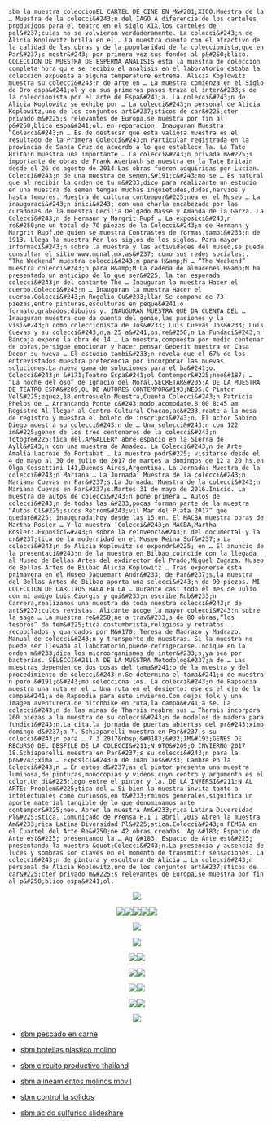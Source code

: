 
```
sbm la muestra coleccionEL CARTEL DE CINE EN M&#201;XICO.Muestra de la … Muestra de la colecci&#243;n del IAGO A diferencia de los carteles producidos para el teatro en el siglo XIX,los carteles de pel&#237;culas no se volvieron verdaderamente. La colecci&#243;n de Alicia Koplowitz brilla en el … La muestra cuenta con el atractivo de la calidad de las obras y de la popularidad de la coleccionista,que en Par&#237;s mostr&#243; por primera vez sus fondos al p&#250;blico. COLECCION DE MUESTRA DE ESPERMA ANALISIS esta la muestra de coleccion completa hora qu e se recibio el analisis en el laboratorio estaba la coleccion expuesta a alguna temperature extrema. Alicia Koplowitz muestra su colecci&#243;n de arte en … La muestra comienza en el Siglo de Oro espa&#241;ol y en sus primeros pasos traza el inter&#233;s de la coleccionista por el arte de Espa&#241;a. La colecci&#243;n de Alicia Koplowitz se exhibe por … La colecci&#243;n personal de Alicia Koplowitz,uno de los conjuntos art&#237;sticos de car&#225;cter privado m&#225;s relevantes de Europa,se muestra por fin al p&#250;blico espa&#241;ol. en reparacion: Inauguran Muestra “Colecci&#243;n … Es de destacar que esta valiosa muestra es el resultado de la Primera Colecci&#243;n Particular registrada en la provincia de Santa Cruz,de acuerdo a lo que establece la. La Tate Britain muestra una importante … La colecci&#243;n privada m&#225;s importante de obras de Frank Auerbach se muestra en la Tate Britain desde el 26 de agosto de 2014.Las obras fueron adquiridas por Lucian. Colecci&#243;n de una muestra de semen,&#191;c&#243;mo se … Es natural que al recibir la orden de tu m&#233;dico para realizarte un estudio en una muestra de semen tengas muchas inquietudes,dudas,nervios y hasta temores. Muestra de cultura contempor&#225;nea en el Museo … La inauguraci&#243;n inici&#243; con una charla encabezada por las curadoras de la muestra,Cecilia Delgado Masse y Amanda de la Garza. La Colecci&#243;n de Hermann y Margrit Rupf … La exposici&#243;n re&#250;ne un total de 70 piezas de la Colecci&#243;n de Hermann y Margrit Rupf.de quien se muestra Contrastes de formas,tambi&#233;n de 1913. Llega la muestra Por los siglos de los siglos. Para mayor informaci&#243;n sobre la muestra y las actividades del museo,se puede consultar el sitio www.munal.mx,as&#237; como sus redes sociales:. “The Weekend” muestra colecci&#243;n para H&amp;M … “The Weekend” muestra colecci&#243;n para H&amp;M.La cadena de almacenes H&amp;M ha presentado un anticipo de lo que ser&#225; la tan esperada colecci&#243;n del cantante The … Inauguran la muestra Hacer el cuerpo.Colecci&#243;n … Inauguran la muestra Hacer el cuerpo.Colecci&#243;n Rogelio Cu&#233;llar Se compone de 73 piezas,entre pinturas,esculturas en peque&#241;o formato,grabados,dibujos y. INAUGURAN MUESTRA QUE DA CUENTA DEL … Inauguran muestra que da cuenta del genio,las pasiones y la visi&#243;n como coleccionista de Jos&#233; Luis Cuevas Jos&#233; Luis Cuevas y su colecci&#243;n,a 25 a&#241;os,re&#250;n La Fundaci&#243;n Bancaja expone la obra de 14 … La muestra,compuesta por medio centenar de obras,persigue emocionar y hacer pensar Geberit muestra en Casa Decor su nueva … El estudio tambi&#233;n revela que el 67% de los entrevistados muestra preferencia por incorporar las nuevas soluciones.La nueva gama de soluciones para el ba&#241;o. Colecci&#243;n &#171;Teatro Espa&#241;ol Contempor&#225;neo&#187; … “La noche del oso” de Ignacio del Moral.SECRETAR&#205;A DE LA MUESTRA DE TEATRO ESPA&#209;OL DE AUTORES CONTEMPOR&#193;NEOS.C Pintor Vel&#225;zquez,18,entresuelo Muestra,Cuenta Colecci&#243;n Patricia Phelps de … Arrancando Ponte c&#243;modo,acomodate.8:00 8:45 am Registro Al llegar al Centro Cultural Chacao,ac&#233;rcate a la mesa de registro y muestra el boleto de inscripci&#243;n. El actor Gabino Diego muestra su colecci&#243;n de … Una selecci&#243;n con 122 im&#225;genes de los tres centenares de la colecci&#243;n fotogr&#225;fica del.APGALLERY abre espacio en la Sierra de Ayll&#243;n con una muestra de Amadeo. La Colecci&#243;n de Arte Amalia Lacroze de Fortabat … La muestra podr&#225; visitarse desde el 4 de mayo al 30 de julio de 2017 de martes a domingos de 12 a 20 hs.en Olga Cossettini 141,Buenos Aires,Argentina. La Jornada: Muestra de la colecci&#243;n Mariana … La Jornada: Muestra de la colecci&#243;n Mariana Cuevas en Par&#237;s.La Jornada: Muestra de la colecci&#243;n Mariana Cuevas en Par&#237;s.Martes 31 de mayo de 2016.Inicio. La muestra de autos de colecci&#243;n pone primera … Autos de colecci&#243;n de todas las &#233;pocas forman parte de la muestra “Autos Cl&#225;sicos Retrom&#243;vil Mar del Plata 2017” que quedar&#225; inaugurada,hoy desde las 15,en. El MACBA muestra obras de Martha Rosler … Y la muestra ‘Colecci&#243;n MACBA,Martha Rosler:.Exposici&#243;n sobre la reinvenci&#243;n del documental y la cr&#237;tica de la modernidad en el Museo Reina Sof&#237;a La colecci&#243;n de Alicia Koplowitz se expondr&#225; en … El anuncio de la presentaci&#243;n de la muestra en Bilbao coincide con la llegada al Museo de Bellas Artes del exdirector del Prado,Miguel Zugaza. Museo de Bellas Artes de Bilbao Alicia Koplowitz … Tras exponerse esta primavera en el Museo Jaquemart Andr&#233; de Par&#237;s,la muestra del Bellas Artes de Bilbao aporta una selecci&#243;n de 90 piezas. MI COLECCION DE CARLITOS BALA EN LA … Durante casi todo el mes de Julio con mi amigo Luis Giorgis y qui&#233;n escribe,Rub&#233;n Carrera,realizamos una muestra de toda nuestra colecci&#243;n de art&#237;culos revistas. Alicante acoge la mayor colecci&#243;n sobre la saga … La muestra re&#250;ne a trav&#233;s de 80 obras,“los tesoros” de tem&#225;tica costumbrista,religiosa y retratos recopilados y guardados por M&#170; Teresa de Madrazo y Madrazo. Manual de colecci&#243;n y transporte de muestras. Si la muestra no puede ser llevada al laboratorio,puede refrigerarse.Indique en la orden m&#233;dica los microorganismos de inter&#233;s,ya sea por bacterias. SELECCI&#211;N DE LA MUESTRA Metodolog&#237;a de … Las muestras dependen de dos cosas del tama&#241;o de la muestra y del procedimiento de selecci&#243;n.Se determina el tama&#241;o de muestra n pero &#191;c&#243;mo selecciona los. La colecci&#243;n de Rapsodia muestra una ruta en el … Una ruta en el desierto: ese es el eje de la campa&#241;a de Rapsodia para este invierno.Con dejos folk y una imagen aventurera,de hitchhike en ruta,la campa&#241;a se. La colecci&#243;n de las minas de Tharsis reabre sus … Tharsis incorpora 260 piezas a la muestra de su colecci&#243;n de modelos de madera para fundici&#243;n.La cita,la jornada de puertas abiertas del pr&#243;ximo domingo d&#237;a 7. Schiaparelli muestra en Par&#237;s su colecci&#243;n para … 7 3 2017&nbsp;&#0183;&#32;IM&#193;GENES DE RECURSO DEL DESFILE DE LA COLECCI&#211;N OTO&#209;O INVIERNO 2017 18.Schiaparelli muestra en Par&#237;s su colecci&#243;n para la pr&#243;xima … Exposici&#243;n de Juan Jos&#233; Cambre en la Colecci&#243;n … En estos d&#237;as el pintor presenta una muestra luminosa,de pinturas,monocopias y videos,cuyo centro y argumento es el color.Un di&#225;logo entre el pintor y la. DE LA INVERSI&#211;N AL ARTE: Problem&#225;tica del … Si bien la muestra invita tanto a intelectuales como curiosos,en t&#233;rminos generales,significa un aporte material tangible de lo que denominamos arte contempor&#225;neo. Abren la muestra Am&#233;rica Latina Diversidad Pl&#225;stica. Comunicado de Prensa P.1 1 abril 2015 Abren la muestra Am&#233;rica Latina Diversidad Pl&#225;stica.Colecci&#243;n FEMSA en el Cuartel del Arte Re&#250;ne 42 obras creadas. Ag &#183; Espacio de Arte est&#225; presentando la … Ag &#183; Espacio de Arte est&#225; presentando la muestra &quot;Colecci&#243;n.La presencia y ausencia de luces y sombras son claves en el momento de transmitir sensaciones. La colecci&#243;n de pintura y escultura de Alicia … La colecci&#243;n personal de Alicia Koplowitz,uno de los conjuntos art&#237;sticos de car&#225;cter privado m&#225;s relevantes de Europa,se muestra por fin al p&#250;blico espa&#241;ol. 
```

<div align="center">

<a href="https://es-crusher.shibang-china.com/github&k=sbm+la+muestra+coleccion"><img src="https://static.shibang-china.com/es/crusher/logo.jpg"></a>

<a href="https://es-crusher.shibang-china.com/github&k=sbm+la+muestra+coleccion"><img src="https://static.shibang-china.com/es/crusher/index.jpg"></a><a href="https://es-crusher.shibang-china.com/material.htmlgithub&k=sbm+la+muestra+coleccion"><img src="https://static.shibang-china.com/es/crusher/material.jpg"></a><a href="https://es-crusher.shibang-china.com/application.htmlgithub&k=sbm+la+muestra+coleccion"><img src="https://static.shibang-china.com/es/crusher/application.jpg"></a><a href="https://es-crusher.shibang-china.com/aboutus.htmlgithub&k=sbm+la+muestra+coleccion"><img src="https://static.shibang-china.com/es/crusher/aboutus.jpg"></a><a href="https://es-crusher.shibang-china.com/contact.htmlgithub&k=sbm+la+muestra+coleccion"><img src="https://static.shibang-china.com/es/crusher/contact.jpg"></a>

<a href="https://es-crusher.shibang-china.com/github&k=sbm+la+muestra+coleccion"><img src="https://static.shibang-china.com/es/crusher/banner.jpg"></a>

<a href="https://swt.shibang-china.com/github&k=sbm+la+muestra+coleccion"><img src="https://static.shibang-china.com/es/crusher/text.jpg"></a>

<a href="https://swt.shibang-china.com/github&k=sbm+la+muestra+coleccion"><img src="https://static.shibang-china.com/es/crusher/chat.jpg"></a><a href="https://es-crusher.shibang-china.com/contact.htmlgithub&k=sbm+la+muestra+coleccion"><img src="https://static.shibang-china.com/es/crusher/message.jpg"></a>

<a href="https://es-crusher.shibang-china.com/products/pe.htmlgithub&k=sbm+la+muestra+coleccion"><img src="https://static.shibang-china.com/es/crusher/pe.jpg"></a><a href="https://es-crusher.shibang-china.com/products/pf.htmlgithub&k=sbm+la+muestra+coleccion"><img src="https://static.shibang-china.com/es/crusher/pf.jpg"></a>

<a href="https://es-crusher.shibang-china.com/products/hpt.htmlgithub&k=sbm+la+muestra+coleccion"><img src="https://static.shibang-china.com/es/crusher/hpt.jpg"></a><a href="https://es-crusher.shibang-china.com/products/vsi.htmlgithub&k=sbm+la+muestra+coleccion"><img src="https://static.shibang-china.com/es/crusher/vsi.jpg"></a>

<a href="https://es-crusher.shibang-china.com/products/klv.htmlgithub&k=sbm+la+muestra+coleccion"><img src="https://static.shibang-china.com/es/crusher/klv.jpg"></a><a href="https://es-crusher.shibang-china.com/products/portable.htmlgithub&k=sbm+la+muestra+coleccion"><img src="https://static.shibang-china.com/es/crusher/portable.jpg"></a>

<a href="https://swt.shibang-china.com/github&k=sbm+la+muestra+coleccion"><img src="https://static.shibang-china.com/es/crusher/case.jpg"></a>

</div>


* [sbm pescado en carne](sbm%20pescado%20en%20carne.md)

* [sbm botellas plastico molino](sbm%20botellas%20plastico%20molino.md)

* [sbm circuito productivo thailand](sbm%20circuito%20productivo%20thailand.md)

* [sbm alineamientos molinos movil](sbm%20alineamientos%20molinos%20movil.md)

* [sbm control la solidos](sbm%20control%20la%20solidos.md)

* [sbm acido sulfurico slideshare](sbm%20acido%20sulfurico%20slideshare.md)